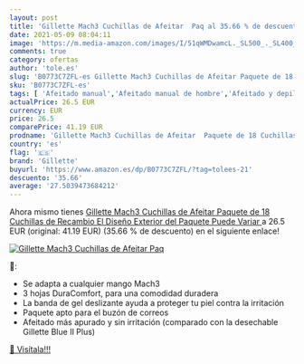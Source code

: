 ```yaml
---
layout: post
title: 'Gillette Mach3 Cuchillas de Afeitar  Paq al 35.66 % de descuento'
date: 2021-05-09 08:04:11
image: 'https://m.media-amazon.com/images/I/51qWMDwamcL._SL500_._SL400_.jpg'
comments: true
category: ofertas
author: 'tole.es'
slug: 'B0773C7ZFL-es Gillette Mach3 Cuchillas de Afeitar Paquete de 18...'
sku: 'B0773C7ZFL-es'
tags: [ 'Afeitado manual','Afeitado manual de hombre','Afeitado y depilación','Belleza','Cuchillas de afeitar para hombre','gillette', ]
actualPrice: 26.5 EUR
currency: EUR
price: 26.5
comparePrice: 41.19 EUR
prodname: 'Gillette Mach3 Cuchillas de Afeitar  Paquete de 18 Cuchillas de Recambio  El Diseño Exterior del Paquete Puede Variar '
country: 'es'
flag: '🇪🇸'
brand: 'Gillette'
buyurl: 'https://www.amazon.es/dp/B0773C7ZFL/?tag=tolees-21'
descuento: '35.66'
average: '27.5039473684212'
---
```


Ahora mismo tienes [Gillette Mach3 Cuchillas de Afeitar  Paquete de 18 Cuchillas de Recambio  El Diseño Exterior del Paquete Puede Variar ](https://www.amazon.es/dp/B0773C7ZFL/?tag=tolees-21) a 26.5 EUR (original: 41.19 EUR) (35.66 %  de descuento) en el siguiente enlace!

[![Gillette Mach3 Cuchillas de Afeitar  Paq](https://m.media-amazon.com/images/I/51qWMDwamcL._SL500_._SL400_.jpg)](https://www.amazon.es/dp/B0773C7ZFL/?tag=tolees-21)

🔎:

- Se adapta a cualquier mango Mach3
- 3 hojas DuraComfort, para una comodidad duradera
- La banda de gel deslizante ayuda a proteger tu piel contra la irritación
- Paquete apto para el buzón de correos
- Afeitado más apurado y sin irritación (comparado con la desechable Gillette Blue II Plus)

[🛒 Visítala!!!](https://www.amazon.es/dp/B0773C7ZFL/?tag=tolees-21)
